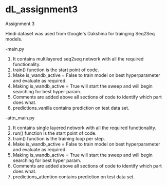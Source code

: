 # dL_assignment3

Assignment 3 

Hindi dataset was used from Google's Dakshina for trainging Seq2Seq models.

-main.py
1. It contains multilayered seq2seq network with all the required functionality.
2. train() function is the start point of code.
3. Make is_wandb_active = False to train model on best hyperparameter and evaluate as required.
4. Making is_wandb_active = True will start the sweep and will begin searching for best hyper param.
5. Comments are added above all sections of code to identify which part does what.
6. predictions_vanilla contains prediction on test data set.

-attn_main.py
1. It contains single layered network with all the required functionality.
2. run() function is the start point of code.
3. train() function is the training loop per step.
3. Make is_wandb_active = False to train model on best hyperparameter and evaluate as required.
4. Making is_wandb_active = True will start the sweep and will begin searching for best hyper param.
5. Comments are added above all sections of code to identify which part does what.
6. predictions_attention contains prediction on test data set.


